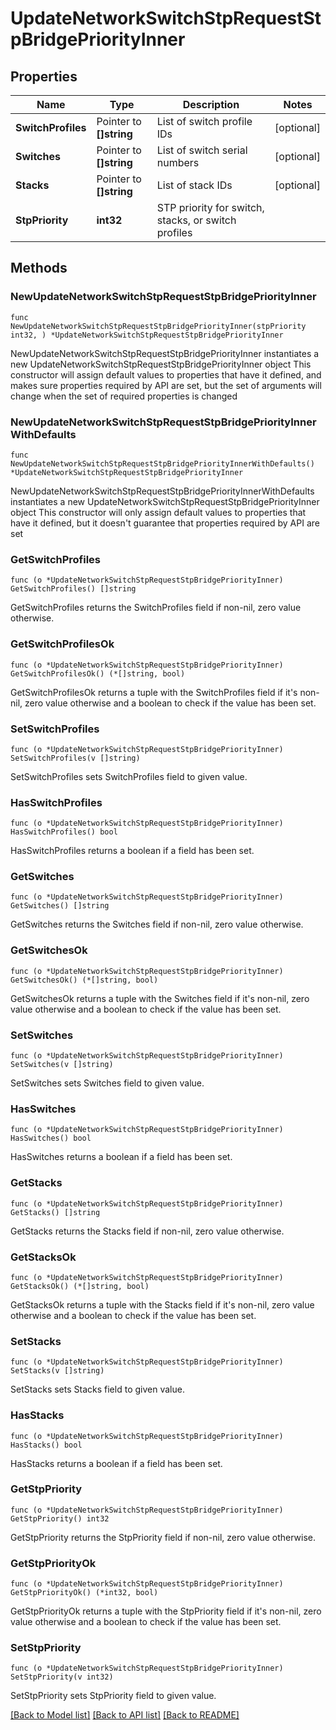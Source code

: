 # UpdateNetworkSwitchStpRequestStpBridgePriorityInner

## Properties

Name | Type | Description | Notes
------------ | ------------- | ------------- | -------------
**SwitchProfiles** | Pointer to **[]string** | List of switch profile IDs | [optional] 
**Switches** | Pointer to **[]string** | List of switch serial numbers | [optional] 
**Stacks** | Pointer to **[]string** | List of stack IDs | [optional] 
**StpPriority** | **int32** | STP priority for switch, stacks, or switch profiles | 

## Methods

### NewUpdateNetworkSwitchStpRequestStpBridgePriorityInner

`func NewUpdateNetworkSwitchStpRequestStpBridgePriorityInner(stpPriority int32, ) *UpdateNetworkSwitchStpRequestStpBridgePriorityInner`

NewUpdateNetworkSwitchStpRequestStpBridgePriorityInner instantiates a new UpdateNetworkSwitchStpRequestStpBridgePriorityInner object
This constructor will assign default values to properties that have it defined,
and makes sure properties required by API are set, but the set of arguments
will change when the set of required properties is changed

### NewUpdateNetworkSwitchStpRequestStpBridgePriorityInnerWithDefaults

`func NewUpdateNetworkSwitchStpRequestStpBridgePriorityInnerWithDefaults() *UpdateNetworkSwitchStpRequestStpBridgePriorityInner`

NewUpdateNetworkSwitchStpRequestStpBridgePriorityInnerWithDefaults instantiates a new UpdateNetworkSwitchStpRequestStpBridgePriorityInner object
This constructor will only assign default values to properties that have it defined,
but it doesn't guarantee that properties required by API are set

### GetSwitchProfiles

`func (o *UpdateNetworkSwitchStpRequestStpBridgePriorityInner) GetSwitchProfiles() []string`

GetSwitchProfiles returns the SwitchProfiles field if non-nil, zero value otherwise.

### GetSwitchProfilesOk

`func (o *UpdateNetworkSwitchStpRequestStpBridgePriorityInner) GetSwitchProfilesOk() (*[]string, bool)`

GetSwitchProfilesOk returns a tuple with the SwitchProfiles field if it's non-nil, zero value otherwise
and a boolean to check if the value has been set.

### SetSwitchProfiles

`func (o *UpdateNetworkSwitchStpRequestStpBridgePriorityInner) SetSwitchProfiles(v []string)`

SetSwitchProfiles sets SwitchProfiles field to given value.

### HasSwitchProfiles

`func (o *UpdateNetworkSwitchStpRequestStpBridgePriorityInner) HasSwitchProfiles() bool`

HasSwitchProfiles returns a boolean if a field has been set.

### GetSwitches

`func (o *UpdateNetworkSwitchStpRequestStpBridgePriorityInner) GetSwitches() []string`

GetSwitches returns the Switches field if non-nil, zero value otherwise.

### GetSwitchesOk

`func (o *UpdateNetworkSwitchStpRequestStpBridgePriorityInner) GetSwitchesOk() (*[]string, bool)`

GetSwitchesOk returns a tuple with the Switches field if it's non-nil, zero value otherwise
and a boolean to check if the value has been set.

### SetSwitches

`func (o *UpdateNetworkSwitchStpRequestStpBridgePriorityInner) SetSwitches(v []string)`

SetSwitches sets Switches field to given value.

### HasSwitches

`func (o *UpdateNetworkSwitchStpRequestStpBridgePriorityInner) HasSwitches() bool`

HasSwitches returns a boolean if a field has been set.

### GetStacks

`func (o *UpdateNetworkSwitchStpRequestStpBridgePriorityInner) GetStacks() []string`

GetStacks returns the Stacks field if non-nil, zero value otherwise.

### GetStacksOk

`func (o *UpdateNetworkSwitchStpRequestStpBridgePriorityInner) GetStacksOk() (*[]string, bool)`

GetStacksOk returns a tuple with the Stacks field if it's non-nil, zero value otherwise
and a boolean to check if the value has been set.

### SetStacks

`func (o *UpdateNetworkSwitchStpRequestStpBridgePriorityInner) SetStacks(v []string)`

SetStacks sets Stacks field to given value.

### HasStacks

`func (o *UpdateNetworkSwitchStpRequestStpBridgePriorityInner) HasStacks() bool`

HasStacks returns a boolean if a field has been set.

### GetStpPriority

`func (o *UpdateNetworkSwitchStpRequestStpBridgePriorityInner) GetStpPriority() int32`

GetStpPriority returns the StpPriority field if non-nil, zero value otherwise.

### GetStpPriorityOk

`func (o *UpdateNetworkSwitchStpRequestStpBridgePriorityInner) GetStpPriorityOk() (*int32, bool)`

GetStpPriorityOk returns a tuple with the StpPriority field if it's non-nil, zero value otherwise
and a boolean to check if the value has been set.

### SetStpPriority

`func (o *UpdateNetworkSwitchStpRequestStpBridgePriorityInner) SetStpPriority(v int32)`

SetStpPriority sets StpPriority field to given value.



[[Back to Model list]](../README.md#documentation-for-models) [[Back to API list]](../README.md#documentation-for-api-endpoints) [[Back to README]](../README.md)


